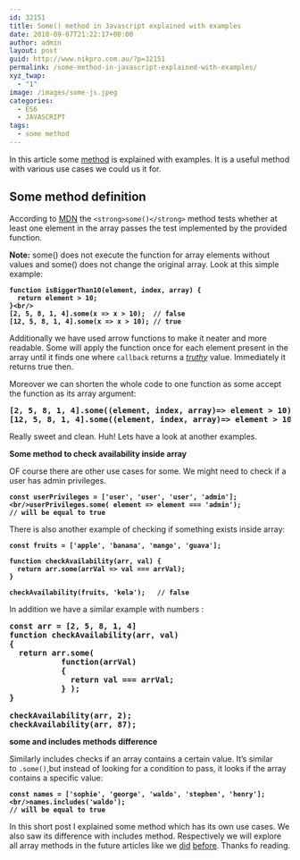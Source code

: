 ```yaml
---
id: 32151
title: Some() method in Javascript explained with examples
date: 2018-09-07T21:22:17+00:00
author: admin
layout: post
guid: http://www.nikpro.com.au/?p=32151
permalink: /some-method-in-javascript-explained-with-examples/
xyz_twap:
  - "1"
image: /images/some-js.jpeg
categories:
  - ES6
  - JAVASCRIPT
tags:
  - some method
---
```

In this article some [method](http://www.nikpro.com.au/practice-with-map-filter-and-sort-methods-in-javascript-the-es6-way/) is explained with examples. It is a useful method with various use cases we could us it for.

## Some method definition

According to <a href="https://developer.mozilla.org/en-US/docs/Web/JavaScript/Reference/Global_Objects/Array/some" target="_blank" rel="noopener noreferrer">MDN</a> the `<strong>some()</strong>` method tests whether at least one element in the array passes the test implemented by the provided function.

**Note:** some() does not execute the function for array elements without values and some() does not change the original array. Look at this simple example:

<pre class="wp-block-preformatted"><strong><code>function isBiggerThan10(element, index, array) {
  return element > 10;
}&lt;br/></code></strong><br /><strong><code>[2, 5, 8, 1, 4].some(x => x > 10);  // false
[12, 5, 8, 1, 4].some(x => x > 10); // true</code></strong></pre>

Additionally we have used arrow functions to make it neater and more readable. Some will apply the function once for each element present in the array until it finds one where `callback` returns a [_truthy_](http://www.nikpro.com.au/truthy-or-falsy-values-in-javascript-and-how-to-work-with-them/) value. Immediately it returns true then.

Moreover we can shorten the whole code to one function as some accept the function as its array argument:

<pre class="wp-block-preformatted"><strong>[2, 5, 8, 1, 4].some((element, index, array)=> element > 10); // false</strong><br /><strong>[12, 5, 8, 1, 4].some((element, index, array)=> element > 10);// true</strong><br /></pre>

Really sweet and clean. Huh! Lets have a look at another examples.

**Some method to check availability inside array**

OF course there are other use cases for some. We might need to check if a user has admin privileges.

<pre class="wp-block-preformatted"><strong><code>const userPrivileges = ['user', 'user', 'user', 'admin'];&lt;br/>userPrivileges.some( element => element === 'admin');</code></strong><br /><strong><code>// will be equal to true</code></strong></pre>

There is also another example of checking if something exists inside array:

<pre class="wp-block-preformatted"><strong><code>const fruits = ['apple', 'banana', 'mango', 'guava'];

function checkAvailability(arr, val) {
  return arr.some(arrVal => val === arrVal);
}

checkAvailability(fruits, 'kela');   // false</code></strong></pre>

In addition we have a similar example with numbers :

<pre class="wp-block-preformatted"><strong>const arr = [2, 5, 8, 1, 4]
function checkAvailability(arr, val) 
{
  return arr.some(
           function(arrVal) 
           {
             return val === arrVal;
           } );
}

checkAvailability(arr, 2);<br />checkAvailability(arr, 87);</strong></pre>

**some and includes methods difference**

Similarly includes checks if an array contains a certain value. It’s similar to `.some()`,but instead of looking for a condition to pass, it looks if the array contains a specific value:

<pre class="wp-block-preformatted"><strong><code>const names = ['sophie', 'george', 'waldo', 'stephen', 'henry'];&lt;br/>names.includes('waldo');</code></strong><br /><strong><code>// will be equal to true</code></strong></pre>

In this short post I explained some method which has its own use cases. We also saw its difference with includes method. Respectively we will explore all array methods in the future articles like we [did](http://www.nikpro.com.au/javascript-es6-reduce-method/) [before](http://www.nikpro.com.au/practice-with-map-filter-and-sort-methods-in-javascript-the-es6-way/). Thanks fo reading.
